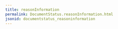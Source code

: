 ```yaml
---
title: reasonInformation
permalink: DocumentStatus.reasonInformation.html
jsonid: documentstatus_reasoninformation
---
```

